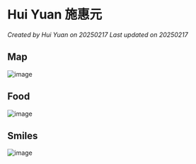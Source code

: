 # Hui Yuan 施惠元

*Created by Hui Yuan on 20250217 Last updated on 20250217*

## Map

![image](https://github.com/user-attachments/assets/ad633a41-2ece-40c8-908c-dc311df26921)



## Food

![image](https://github.com/user-attachments/assets/2d219b2d-6711-49a8-86c2-86e4c9e130fa)



## Smiles

![image](https://github.com/user-attachments/assets/80c170ac-45ca-4b6b-8778-93418211c7b6)


